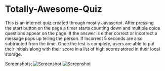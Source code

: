 # Totally-Awesome-Quiz

This is an internet quiz created through mostly Javascript.
After pressing the start button on the page a timer starts counting down and multiple coice questions appear on the page.
If the answer is either correct or incorrect a message pops up telling the person. If Incorrect 5 seconds are also subtracted from the time.
Once the test is complete, users are able to put their initials along with their score in a list of high scores stored in their local storage.

Screenshots:
![Screenshot](Screenshot-1.jpg)
![Screenshot](Screenshot-2.jpg)